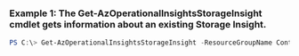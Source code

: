 ### Example 1: The Get-AzOperationalInsightsStorageInsight cmdlet gets information about an existing Storage Insight.
```powershell
PS C:\> Get-AzOperationalInsightsStorageInsight -ResourceGroupName ContosoResourceGroup -WorkspaceName ContosoWorkspace
```

